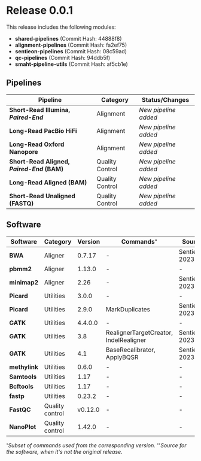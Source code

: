
# Release 0.0.1

This release includes the following modules:

- **shared-pipelines** (Commit Hash: 44888f8)
- **alignment-pipelines** (Commit Hash: fa2ef75)
- **sentieon-pipelines** (Commit Hash: 08c59ad)
- **qc-pipelines** (Commit Hash: 94ddb5f)
- **smaht-pipeline-utils** (Commit Hash: af5cb1e)

## Pipelines

| Pipeline                                   | Category                              | Status/Changes                              |
|--------------------------------------------|---------------------------------------|---------------------------------------------|
| **Short-Read Illumina, _Paired-End_**      | Alignment                             | *New pipeline added*                        |
| **Long-Read PacBio HiFi**                  | Alignment                             | *New pipeline added*                        |
| **Long-Read Oxford Nanopore**              | Alignment                             | *New pipeline added*                        |
| **Short-Read Aligned, _Paired-End_ (BAM)** | Quality Control                       | *New pipeline added*                        |
| **Long-Read Aligned (BAM)**                | Quality Control                       | *New pipeline added*                        |
| **Short-Read Unaligned (FASTQ)**           | Quality Control                       | *New pipeline added*                        |

## Software

| Software         | Category                      | Version      | Commands<sup><sub>*</sub></sup>                  | Source<sup><sub>**</sub></sup> |
|------------------|-------------------------------|--------------|--------------------------------------------------|----------------------|
| **BWA**          | Aligner                       | 0.7.17       | -                                                | Sentieon 202308.01   |
| **pbmm2**        | Aligner                       | 1.13.0       | -                                                | -                    |
| **minimap2**     | Aligner                       | 2.26         | -                                                | Sentieon 202308.01   |
| **Picard**       | Utilities                     | 3.0.0        | -                                                | -                    |
| **Picard**       | Utilities                     | 2.9.0        | MarkDuplicates                                   | Sentieon 202308.01   |
| **GATK**         | Utilities                     | 4.4.0.0      | -                                                | -                    |
| **GATK**         | Utilities                     | 3.8          | RealignerTargetCreator, IndelRealigner           | Sentieon 202308.01   |
| **GATK**         | Utilities                     | 4.1          | BaseRecalibrator, ApplyBQSR                      | Sentieon 202308.01   |
| **methylink**    | Utilities                     | 0.6.0        | -                                                | -                    |
| **Samtools**     | Utilities                     | 1.17         | -                                                | -                    |
| **Bcftools**     | Utilities                     | 1.17         | -                                                | -                    |
| **fastp**        | Utilities                     | 0.23.2       | -                                                | -                    |
| **FastQC**       | Quality control               | v0.12.0      | -                                                | -                    |
| **NanoPlot**     | Quality control               | 1.42.0       | -                                                | -                    |

<sup><sub>*</sub></sup>_Subset of commands used from the corresponding version._ <sup><sub>**</sub></sup>_Source for the software, when it's not the original release._